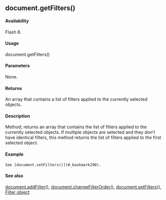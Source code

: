## document.getFilters()

#### Availability

Flash 8.

#### Usage

document.getFilters()

#### Parameters

None.

#### Returns

An array that contains a list of filters applied to the currently selected objects.

#### Description

Method; returns an array that contains the list of filters applied to the currently selected objects. If multiple objects are selected and they don’t have identical filters, this method returns the list of filters applied to the first selected object.

#### Example

```
See [document.setFilters()](#_bookmark290).

```
#### See also

[document.addFilter()](#_bookmark121), [document.changeFilterOrder()](#_bookmark149), [document.setFilters()](#_bookmark290), [Filter object](#_bookmark425)
